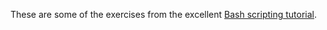 These are some of the exercises from the excellent [Bash scripting tutorial](https://ryanstutorials.net/bash-scripting-tutorial).

